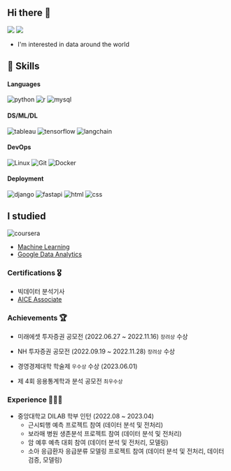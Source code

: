 ## Hi there 👋
<p>
  <a href="https://yeonco.tistory.com" target="_blank"><img src="https://img.shields.io/badge/Tech_Blog-DD0B78?style=flat-square&logo=GitHub%20Sponsors&logoColor=white"/></a>
  <a href="mailto:ksy974498@gmail.com" target="_blank"><img src="https://img.shields.io/badge/ksy974498@gmail.com-EA4335?style=flat-square&logo=Gmail&logoColor=white"/></a>
</p>

- I'm interested in data around the world

## 💪 Skills

#### Languages
![python](https://img.shields.io/badge/Python-3776AB?style=for-the-badge&logo=python&logoColor=white)
![r](https://img.shields.io/badge/R-276DC3?style=for-the-badge&logo=r&logoColor=white)
![mysql](https://img.shields.io/badge/MySQL-00000F?style=for-the-badge&logo=mysql&logoColor=white)

#### DS/ML/DL
![tableau](https://img.shields.io/badge/Tableau-E97627?style=for-the-badge&logo=Tableau&logoColor=white)
![tensorflow](https://img.shields.io/badge/TensorFlow-FF6F00?style=for-the-badge&logo=tensorflow&logoColor=white)
![langchain](https://img.shields.io/badge/langchain-1C3C3C?style=for-the-badge&logo=langchain)

#### DevOps
![Linux](https://img.shields.io/badge/Linux-FCC624?style=for-the-badge&logo=linux&logoColor=black)
![Git](https://img.shields.io/badge/git-F05032?style=for-the-badge&logo=git&logoColor=white)
![Docker](https://img.shields.io/badge/docker-2496ED?style=for-the-badge&logo=docker&logoColor=white)

#### Deployment
![django](https://img.shields.io/badge/Django-092E20?style=for-the-badge&logo=django&logoColor=white)
![fastapi](https://img.shields.io/badge/FastAPI-005571?style=for-the-badge&logo=fastapi)
![html](https://img.shields.io/badge/HTML5-E34F26?style=for-the-badge&logo=html5&logoColor=white)
![css](https://img.shields.io/badge/Bootstrap-563D7C?style=for-the-badge&logo=bootstrap&logoColor=white)


## I studied

![coursera](https://img.shields.io/badge/Coursera-0056D2?style=for-the-badge&logo=Coursera&logoColor=white)
  - [Machine Learning](https://www.coursera.org/account/accomplishments/specialization/QRHSEKPLHHDB?utm_source=link&utm_medium=certificate&utm_content=cert_image&utm_campaign=sharing_cta&utm_product=s12n)
  - [Google Data Analytics](https://coursera.org/share/fedd20f3b8ca74b9b0b4230703fa3e5d)

### Certifications 🎖️
- 빅데이터 분석기사
- [AICE Associate](https://www.openbadge-global.com/ns/portal/openbadge/public/assertions/detail/L2N4T0lGZ2lDeFU1aVE1M3JRUnRnQT09)

### Achievements 🏆
- 미래에셋 투자증권 공모전 (2022.06.27 ~ 2022.11.16) `장려상` 수상
- NH 투자증권 공모전 (2022.09.19 ~ 2022.11.28) `장려상` 수상

- 경영경제대학 학술제 `우수상` 수상 (2023.06.01)
- 제 4회 응용통계학과 분석 공모전 `최우수상`

### Experience 👨🏻‍💻
- 중앙대학교 DILAB 학부 인턴 (2022.08 ~ 2023.04)
    - 근시퇴행 예측 프로젝트 참여 (데이터 분석 및 전처리)
    - 보라매 병원 생존분석 프로젝트 참여 (데이터 분석 및 전처리)
    - 암 예후 예측 대회 참여 (데이터 분석 및 전처리, 모델링)
    - 소아 응급환자 응급분류 모델링 프로젝트 참여 (데이터 분석 및 전처리, 데이터 검증, 모델링)
